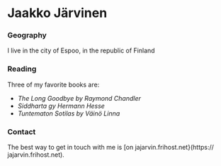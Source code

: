 # Jaakko Järvinen

### Geography

I live in the city of Espoo, in the republic of Finland

### Reading

Three of my favorite books are:
- *The Long Goodbye by Raymond Chandler*
- *Siddharta gy Hermann Hesse*
- *Tuntematon Sotilas by Väinö Linna*

### Contact

The best way to get in touch with me is [on jajarvin.frihost.net}(https:// jajarvin.frihost.net).
